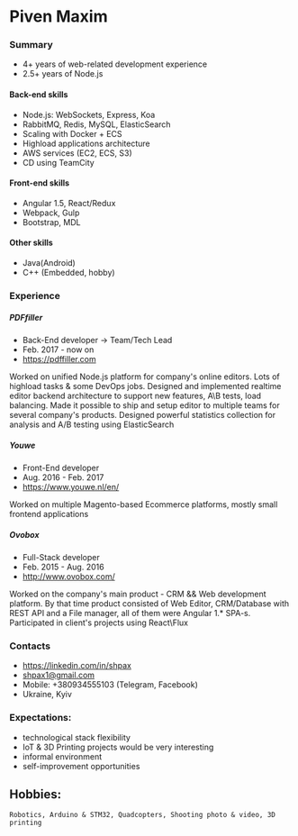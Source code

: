 # Piven Maxim

### Summary
* 4+ years of web-related development experience
* 2.5+ years of Node.js

#### Back-end skills
* Node.js: WebSockets, Express, Koa
* RabbitMQ, Redis, MySQL, ElasticSearch
* Scaling with Docker + ECS
* Highload applications architecture
* AWS services (EC2, ECS, S3)
* CD using TeamCity

#### Front-end skills
* Angular 1.5, React/Redux
* Webpack, Gulp
* Bootstrap, MDL

#### Other skills
* Java(Android)
* C++ (Embedded, hobby)

### Experience

##### PDFfiller
* Back-End developer -> Team/Tech Lead
* Feb. 2017 - now on
* https://pdffiller.com

Worked on unified Node.js platform for company's online editors. Lots of highload tasks & some DevOps jobs. Designed and implemented realtime editor backend architecture to support new features, A\B tests, load balancing. Made it possible to ship and setup editor to multiple teams for several company's products. Designed powerful statistics collection for analysis and A/B testing using ElasticSearch

##### Youwe
* Front-End developer
* Aug. 2016 - Feb. 2017
* https://www.youwe.nl/en/

Worked on multiple Magento-based Ecommerce platforms, mostly small frontend applications

##### Ovobox
* Full-Stack developer
* Feb. 2015 - Aug. 2016
* http://www.ovobox.com/

Worked on the company's main product - CRM && Web development platform. By that time product consisted of Web Editor, CRM/Database with REST API and a File manager, all of them were Angular 1.* SPA-s. Participated in client's projects using React\Flux


### Contacts
* https://linkedin.com/in/shpax
* shpax1@gmail.com
* Mobile: +380934555103 (Telegram, Facebook)
* Ukraine, Kyiv

### Expectations:
* technological stack flexibility
* IoT & 3D Printing projects would be very interesting
* informal environment
* self-improvement opportunities

## Hobbies:
    Robotics, Arduino & STM32, Quadcopters, Shooting photo & video, 3D printing

